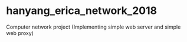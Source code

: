# hanyang_erica_network_2018
Computer network project (Implementing simple web server and simple web proxy)
